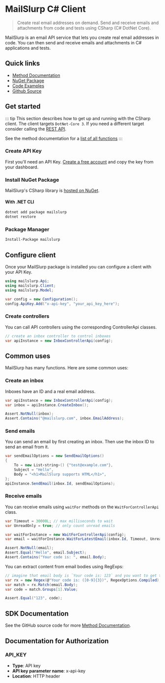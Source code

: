 # MailSlurp C\# Client

> Create real email addresses on demand. Send and receive emails and attachments from code and tests using CSharp (C# DotNet Core).

MailSlurp is an email API service that lets you create real email addresses in code. You can then send and receive emails and attachments in C# applications and tests.

## Quick links

- [Method Documentation](./docs)
- [NuGet Package](https://www.nuget.org/packages/mailslurp/)
- [Code Examples](https://github.com/mailslurp/examples)
- [Github Source](https://github.com/mailslurp/mailslurp-client-csharp)

## Get started

::: tip
This section describes how to get up and running with the CSharp client. The client targets `DotNet-Core 3`. If you need a different target consider calling the [REST API](./docs).

See the method documentation for a [list of all functions](https://github.com/mailslurp/mailslurp-client-csharp)
:::

### Create API Key

First you'll need an API Key. [Create a free account](https://app.mailslurp.com) and copy the key from your dashboard.

### Install NuGet Package

MailSlurp's CSharp library is [hosted on NuGet](https://www.nuget.org/packages/mailslurp/).

#### With .NET CLI

```bash
dotnet add package mailslurp
dotnet restore
```

### Package Manager

```bash
Install-Package mailslurp
```

## Configure client

Once your MailSlurp package is installed you can configure a client with your API Key.

```csharp
using mailslurp.Api;
using mailslurp.Client;
using mailslurp.Model;

var config = new Configuration();
config.ApiKey.Add("x-api-key", "your_api_key_here");
```

### Create controllers

You can call API controllers using the corresponding ControllerApi classes.

```csharp
// create an inbox controller to control inboxes
var apiInstance = new InboxControllerApi(config);
```

## Common uses

MailSlurp has many functions. Here are some common uses:

### Create an inbox

Inboxes have an ID and a real email address.

```csharp
var apiInstance = new InboxControllerApi(config);
var inbox = apiInstance.CreateInbox();

Assert.NotNull(inbox);
Assert.Contains("@mailslurp.com", inbox.EmailAddress);
```

### Send emails

You can send an email by first creating an inbox. Then use the inbox ID to send an email from it.

```csharp
var sendEmailOptions = new SendEmailOptions()
{
    To = new List‹string›() {"test@example.com"},
    Subject = "Hello",
    Body = "<h1>MailSlurp supports HTML</h1>",
};
apiInstance.SendEmail(inbox.Id, sendEmailOptions);
```

### Receive emails

You can receive emails using `waitFor` methods on the `WaitForControllerApi` class.

```csharp
var Timeout = 30000L; // max milliseconds to wait
var UnreadOnly = true; // only count unread emails

var waitForInstance = new WaitForControllerApi(config);
var email = waitForInstance.WaitForLatestEmail(inbox.Id, Timeout, UnreadOnly);

Assert.NotNull(email);
Assert.Equal("Hello", email.Subject);
Assert.Contains("Your code is: ", email.Body);
```

You can extract content from email bodies using RegExps:

```csharp
// imagine that email body is `Your code is: 123` and you want to get the number
var rx = new Regex(@"Your code is: ([0-9]{3})", RegexOptions.Compiled);
var match = rx.Match(email.Body);
var code = match.Groups[1].Value;

Assert.Equal("123", code);
```

## SDK Documentation

See the GitHub source code for more [Method Documentation](./docs).

## Documentation for Authorization

### API_KEY

- **Type**: API key
- **API key parameter name**: x-api-key
- **Location**: HTTP header
